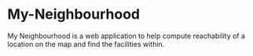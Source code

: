 # My-Neighbourhood
My Neighbourhood is a web application to help compute reachability of a location on the map and find the facilities within.

